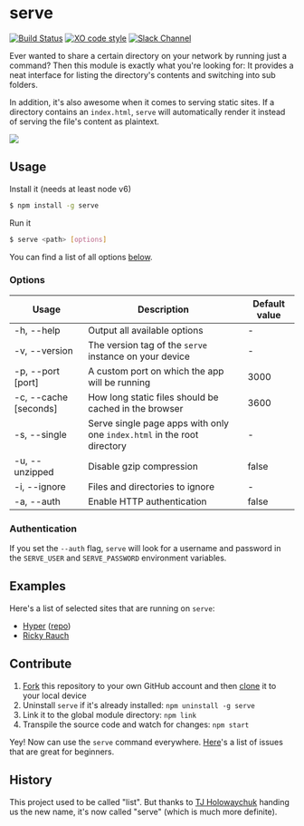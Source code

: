 # serve

[![Build Status](https://travis-ci.org/zeit/serve.svg?branch=master)](https://travis-ci.org/zeit/serve)
[![XO code style](https://img.shields.io/badge/code_style-XO-5ed9c7.svg)](https://github.com/sindresorhus/xo)
[![Slack Channel](https://zeit-slackin.now.sh/badge.svg)](https://zeit.chat/)

Ever wanted to share a certain directory on your network by running just a command? Then this module is exactly what you're looking for: It provides a neat interface for listing the directory's contents and switching into sub folders.

In addition, it's also awesome when it comes to serving static sites. If a directory contains an `index.html`, `serve` will automatically render it instead of serving the file's content as plaintext.

<img src="http://i.imgur.com/Fru8ufo.png">

## Usage

Install it (needs at least node v6)

```bash
$ npm install -g serve
```

Run it

```bash
$ serve <path> [options]
```

You can find a list of all options [below](#options).

### Options

| Usage                  | Description | Default value |
| ---------------------- | ----------- | ------------------ |
| -h, --help             | Output all available options | - |
| -v, --version          | The version tag of the `serve` instance on your device | - |
| -p, --port [port]      | A custom port on which the app will be running | 3000 |
| -c, --cache [seconds]  | How long static files should be cached in the browser | 3600 |
| -s, --single           | Serve single page apps with only one `index.html` in the root directory | - |
| -u, --unzipped         | Disable gzip compression | false |
| -i, --ignore           | Files and directories to ignore | - |
| -a, --auth             | Enable HTTP authentication | false |

### Authentication

If you set the `--auth` flag, `serve` will look for a username and password in the `SERVE_USER` and `SERVE_PASSWORD` environment variables.

## Examples

Here's a list of selected sites that are running on `serve`:

- [Hyper](https://hyper.is) ([repo](https://github.com/zeit/hyper-website))
- [Ricky Rauch](https://rickyrauch.me)

## Contribute

1. [Fork](https://help.github.com/articles/fork-a-repo/) this repository to your own GitHub account and then [clone](https://help.github.com/articles/cloning-a-repository/) it to your local device
2. Uninstall `serve` if it's already installed: `npm uninstall -g serve`
3. Link it to the global module directory: `npm link`
4. Transpile the source code and watch for changes: `npm start`

Yey! Now can use the `serve` command everywhere. [Here](https://github.com/zeit/serve/issues?q=is%3Aissue+is%3Aopen+label%3A%22good+for+beginners%22)'s a list of issues that are great for beginners.

## History

This project used to be called "list". But thanks to [TJ Holowaychuk](https://github.com/tj) handing us the new name, it's now called "serve" (which is much more definite).
